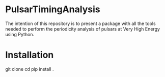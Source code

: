 # PulsarTimingAnalysis

The intention of this repository is to present a package with all the tools needed to perform the periodicity analysis of pulsars at Very High Energy using Python. 


# Installation

git clone 
cd 
pip install .
